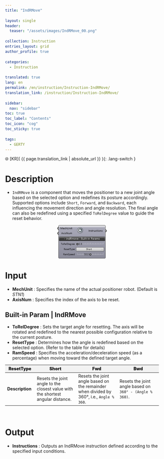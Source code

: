 ```yaml
---
title: "IndRMove"

layout: single
header:
  teaser: "/assets/images/IndRMove_00.png"

collection: Instruction
entries_layout: grid
author_profile: true

categories:
  - Instruction

translated: true
lang: en
permalink: /en/instruction/Instruction-IndRMove/
translation_link: /instruction/Instruction-IndRMove/

sidebar:
  nav: "sidebar"
toc: true
toc_label: "Contents"
toc_icon: "cog"
toc_sticky: true

tags: 
  - GERTY
---
```


🌐 [KR]( {{ page.translation_link | absolute_url }} ){: .lang-switch }

# Description

* `IndRMove` is a component that moves the positioner to a new joint angle based on the selected option and redefines its posture accordingly.
Supported options include `Short`, `Forward`, and `Backward`, each influencing the movement direction and angle resolution.
The final angle can also be redefined using a specified `ToRelDegree` value to guide the reset behavior.

<p align="center">  <img src="/assets/images/IndRMove_00.png" align="center" width="32%"></p>

# Input

* **MechUnit** : Specifies the name of the actual positioner robot. (Default is *STN1*)
* **AxisNum** : Specifies the index of the axis to be reset.

## Built-in Param | IndRMove

* **ToRelDegree** : Sets the target angle for resetting. The axis will be rotated and redefined to the nearest possible configuration relative to the current posture.
* **ResetType** : Determines how the angle is redefined based on the selected option. (Refer to the table for details)
* **RamSpeed** : Specifies the acceleration/deceleration speed (as a percentage) when moving toward the defined target angle.

<p align="center">
<table style="border-collapse: collapse: width: 51 %; height: 150x;" border="0.5" data-ke-style="sytle4">
  <thead style="background-color: #F2F2F2; font-weight: bold; text-align: center;">
    <tr>
      <th style="width: 10%; height: 15px; text-align: center; font-weight: bolder;">ResetType</th>
      <th style="width: 25%; height: 15px; text-align: center; font-weight: bolder;">Short</th>
      <th style="width: 25%; height: 15x; text-align: center; font-weight: bolder;">Fwd</th>
      <th style="width: 25%; height: 15px; text-align: center; font-weight: bolder;">Bwd</th>
    </tr>
  </thead>
  <tbody>
    <tr>
      <td><strong>Description</strong></td>
      <td style="width: 25%; height: 15px;">Resets the joint angle to the closest value with the shortest angular distance.</td>
      <td style="width: 25%; height: 15px;">Resets the joint angle based on the remainder when divided by 360°, i.e., <code>Angle % 360</code>.</td>
      <td style="width: 25%; height: 15px;">Resets the joint angle based on <code>360° - (Angle % 360)</code>.</td>
    </tr>
  </tbody>
</table>
</p>
<br>

# Output

* **Instructions** : Outputs an IndRMove instruction defined according to the specified input conditions.